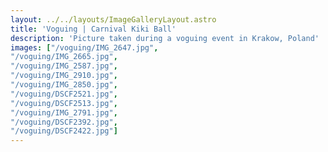 ```yaml
---
layout: ../../layouts/ImageGalleryLayout.astro
title: 'Voguing | Carnival Kiki Ball'
description: 'Picture taken during a voguing event in Krakow, Poland'
images: ["/voguing/IMG_2647.jpg",
"/voguing/IMG_2665.jpg",
"/voguing/IMG_2587.jpg",
"/voguing/IMG_2910.jpg",
"/voguing/IMG_2850.jpg",
"/voguing/DSCF2521.jpg",
"/voguing/DSCF2513.jpg",
"/voguing/IMG_2791.jpg",
"/voguing/DSCF2392.jpg",
"/voguing/DSCF2422.jpg"]
---
```

